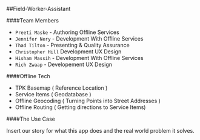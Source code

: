##Field-Worker-Assistant


####Team Members
* `Preeti Maske` - Authoring Offline Services
* `Jennifer Nery` - Development With Offline Services
* `Thad Tilton` - Presenting & Quality Assurance
* `Christopher Hill` Development UX Design
* `Hisham Massih` - Development With Offline Services
* `Rich Zwaap` - Developement UX Design



####Offline Tech

* TPK Basemap ( Reference Location )
* Service Items ( Geodatabase )
* Offline Geocoding ( Turning Points into Street Addresses )
* Offline Routing ( Getting directions to Service Items)
 

####The Use Case

Insert our story for what this app does and the real world problem it solves.
